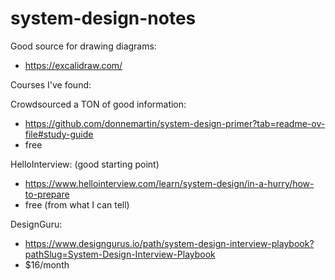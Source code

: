 # system-design-notes

Good source for drawing diagrams:
* https://excalidraw.com/


Courses I've found:

Crowdsourced a TON of good information:
* https://github.com/donnemartin/system-design-primer?tab=readme-ov-file#study-guide
* free

HelloInterview: (good starting point)
* https://www.hellointerview.com/learn/system-design/in-a-hurry/how-to-prepare
* free (from what I can tell)
  
DesignGuru:
* https://www.designgurus.io/path/system-design-interview-playbook?pathSlug=System-Design-Interview-Playbook
* $16/month


